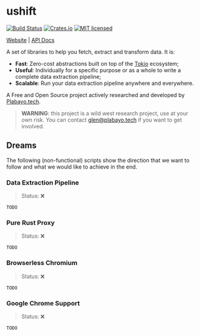 # ushift

[![Build Status][build-status]][build-url]
[![Crates.io][crates-badge]][crates-url]
[![MIT licensed][mit-badge]][mit-url]

[crates-badge]: https://img.shields.io/crates/v/ushift.svg
[crates-url]: https://crates.io/crates/ushift
[mit-badge]: https://img.shields.io/badge/license-MIT-blue.svg
[mit-url]: https://github.com/plabayo/ushift/blob/main/LICENSE
[build-status]: https://github.com/plabayo/ushift/actions/workflows/CI.yml/badge.svg?branch=main
[build-url]: https://github.com/plabayo/ushift/actions/workflows/CI.yml

[Website](https://ushift.dev) |
[API Docs](https://docs.rs/ushift)

A set of libraries to help you fetch, extract and transform data. It is:

* **Fast**: Zero-cost abstractions built on top of the [Tokio](https://github.com/tokio-rs/tokio/) ecosystem;
* **Useful**: Individually for a specific purpose or as a whole to write a complete data extraction pipeline;
* **Scalable**: Run your data extraction pipeline anywhere and everywhere.

A Free and Open Source project actively researched and developed by [Plabayo.tech](https://www.plabayo.tech/).

> **WARNING**: this project is a wild west research project, use at your own risk.
> You can contact [glen@plabayo.tech](mailto:glen@plabayo.tech) if you want to get involved.

## Dreams

The following (non-functional) scripts show the direction that we want to follow
and what we would like to achieve in the end.

### Data Extraction Pipeline

> Status: ❌

```
TODO
```

### Pure Rust Proxy

> Status: ❌

```
TODO
```

### Browserless Chromium

> Status: ❌

```
TODO
```

### Google Chrome Support

> Status: ❌

```
TODO
```
